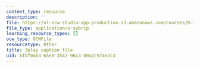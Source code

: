 ```yaml
---
content_type: resource
description: ''
file: https://ol-ocw-studio-app-production.s3.amazonaws.com/courses/8-286-the-early-universe-fall-2013/6fdf046365e8354796c389a2c974e2c3_6b83DypBeYg.srt
file_type: application/x-subrip
learning_resource_types: []
ocw_type: OCWFile
resourcetype: Other
title: 3play caption file
uid: 6fdf0463-65e8-3547-96c3-89a2c974e2c3
---
```


